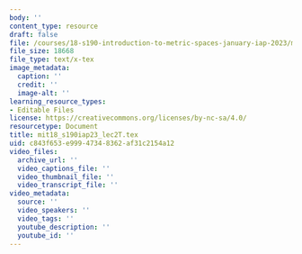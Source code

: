 ```yaml
---
body: ''
content_type: resource
draft: false
file: /courses/18-s190-introduction-to-metric-spaces-january-iap-2023/mit18_s190iap23_lec2t.tex
file_size: 18668
file_type: text/x-tex
image_metadata:
  caption: ''
  credit: ''
  image-alt: ''
learning_resource_types:
- Editable Files
license: https://creativecommons.org/licenses/by-nc-sa/4.0/
resourcetype: Document
title: mit18_s190iap23_lec2T.tex
uid: c843f653-e999-4734-8362-af31c2154a12
video_files:
  archive_url: ''
  video_captions_file: ''
  video_thumbnail_file: ''
  video_transcript_file: ''
video_metadata:
  source: ''
  video_speakers: ''
  video_tags: ''
  youtube_description: ''
  youtube_id: ''
---
```

